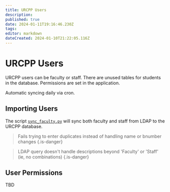 ```yaml
---
title: URCPP Users
description: 
published: true
date: 2024-01-11T19:16:46.230Z
tags: 
editor: markdown
dateCreated: 2024-01-10T21:22:05.116Z
---
```


# URCPP Users
URCPP users can be faculty or staff. There are unused tables for students in the database. Permissions are set in the application.

Automatic syncing daily via cron.

## Importing Users

The script [`sync_faculty.py`](https://github.com/BCStudentSoftwareDevTeam/urcpp/blob/development/sync_faculty.py) will sync both faculty and staff from LDAP to the URCPP database.

>Fails trying to enter duplicates instead of handling name or bnumber changes
{.is-danger}

>LDAP query doesn't handle descriptions beyond 'Faculty' or 'Staff' (ie, no combinations)
{.is-danger}

 ## User Permissions
 
 TBD
 